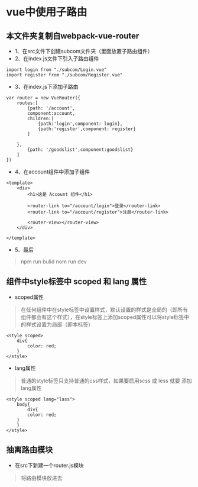 # vue中使用子路由
## 本文件夹复制自webpack-vue-router
* 1、在src文件下创建subcom文件夹（里面放置子路由组件）
* 2、在index.js文件下引入子路由组件
```
import login from "./subcom/Login.vue"
import register from "./subcom/Register.vue"
```
* 3、在index.js下添加子路由
```
var router = new VueRouter({
    routes:[
        {path: '/account',
        component:account,
        children:[
            {path:'login',component: login},
            {path:'register',component: register}
        ]
        
    },
        {path: '/goodslist',component:goodslist}
    ]
})
```
* 4、在account组件中添加子组件
```
<template>
    <div>
        <h1>这是 Account 组件</h1>
        
        <router-link to="/account/login">登录</router-link>
        <router-link to="/account/register">注册</router-link>

        <router-view></router-view>
    </div>
    
</template>
```
* 5、最后
> npm run bulid
> nom run dev

## 组件中style标签中 scoped 和 lang 属性
* scoped属性
> 在任何组件中在style标签中设置样式，默认设置的样式是全局的（即所有组件都会有这个样式），在style标签上添加scoped属性可以将style标签中的样式设置为局部（即本标签）
```
<style scoped>
    div{
        color: red;
    }
</style>
```
* lang属性
> 普通的style标签只支持普通的css样式，如果要启用scss 或 less 就要 添加lang属性
```
<style scoped lang="lass">
    body{
        div{
        color: red;
    }
    }
</style>

```
## 抽离路由模块
* 在src下新建一个router.js模块
> 将路由模块放进去
